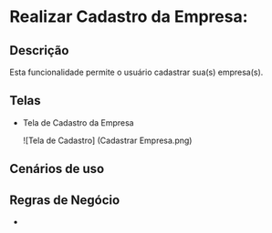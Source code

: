 # Realizar Cadastro da Empresa:



## Descrição

Esta funcionalidade permite o usuário cadastrar sua(s) empresa(s).

## Telas
- Tela de Cadastro da Empresa

  ![Tela de Cadastro] (Cadastrar Empresa.png)



## Cenários de uso



## Regras de Negócio

- 
